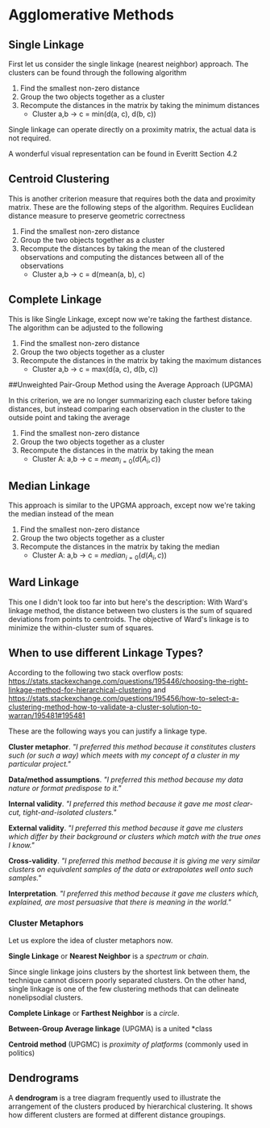 # Agglomerative Methods

## Single Linkage

First let us consider the single linkage (nearest neighbor) approach. The clusters can be found through the following algorithm

1. Find the smallest non-zero distance
2. Group the two objects together as a cluster
3. Recompute the distances in the matrix by taking the minimum distances
   - Cluster a,b -> c = min(d(a, c), d(b, c))

Single linkage can operate directly on a proximity matrix, the actual data is not required.

A wonderful visual representation can be found in Everitt Section 4.2

## Centroid Clustering

This is another criterion measure that requires both the data and proximity matrix. These are the following steps of the algorithm. Requires Euclidean distance measure to preserve geometric correctness

1. Find the smallest non-zero distance
2. Group the two objects together as a cluster
3. Recompute the distances by taking the mean of the clustered observations and computing the distances between all of the observations
   - Cluster a,b -> c = d(mean(a, b), c)

## Complete Linkage

This is like Single Linkage, except now we're taking the farthest distance. The algorithm can be adjusted to the following

1. Find the smallest non-zero distance
2. Group the two objects together as a cluster
3. Recompute the distances in the matrix by taking the maximum distances
   - Cluster a,b -> c = max(d(a, c), d(b, c))

##Unweighted Pair-Group Method using the Average Approach (UPGMA)

In this criterion, we are no longer summarizing each cluster before taking distances, but instead comparing each observation in the cluster to the outside point and taking the average

1. Find the smallest non-zero distance
2. Group the two objects together as a cluster
3. Recompute the distances in the matrix by taking the mean 
   - Cluster A: a,b -> c = $mean_{i = 0}(d(A_i, c))$

## Median Linkage

This approach is similar to the UPGMA approach, except now we're taking the median instead of the mean

1. Find the smallest non-zero distance
2. Group the two objects together as a cluster
3. Recompute the distances in the matrix by taking the median
   - Cluster A: a,b -> c = $median_{i = 0}{(d(A_i, c))}$

## Ward Linkage

This one I didn't look too far into but here's the description: With Ward's linkage method, the distance between two clusters is the sum  of squared deviations from points to centroids. The objective of Ward's  linkage is to minimize the within-cluster sum of squares.

## When to use different Linkage Types?

According to the following two stack overflow posts: https://stats.stackexchange.com/questions/195446/choosing-the-right-linkage-method-for-hierarchical-clustering and https://stats.stackexchange.com/questions/195456/how-to-select-a-clustering-method-how-to-validate-a-cluster-solution-to-warran/195481#195481

These are the following ways you can justify a linkage type.

**Cluster metaphor**. *"I preferred this method because it constitutes clusters such (or such a way) which meets with my concept of a cluster in my particular project."*

**Data/method assumptions**. *"I preferred this method because my data nature or format predispose to it."*

**Internal validity**. *"I preferred this method because it gave me most clear-cut, tight-and-isolated clusters."* 

**External validity**. *"I preferred this method because it gave me clusters which differ by their background or clusters which match with the true ones I know."*

**Cross-validity**. *"I preferred this method because it is giving me very similar clusters on equivalent samples of the data or extrapolates well onto such samples."*

**Interpretation**. *"I preferred this method because it gave me clusters which, explained, are most persuasive that there is meaning in the world."*

### Cluster Metaphors

Let us explore the idea of cluster metaphors now.

**Single Linkage** or **Nearest Neighbor** is a *spectrum* or *chain*.

Since single linkage joins clusters by the shortest link between them, the technique cannot discern poorly separated clusters. On the other hand, single linkage is one of the few clustering methods that can delineate nonelipsodial clusters.

**Complete Linkage** or **Farthest Neighbor** is a *circle*.

 **Between-Group Average linkage** (UPGMA) is a united *class

**Centroid method** (UPGMC) is *proximity of platforms* (commonly used in politics)

## Dendrograms

A **dendrogram** is a tree diagram frequently used to illustrate the arrangement of the clusters produced by hierarchical clustering. It shows how different clusters are formed at different distance groupings.